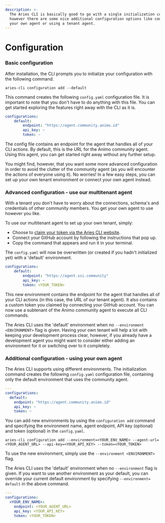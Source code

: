 ```yaml
---
description: >-
  The Aries CLI is basically good to go with a single initialization command,
  however there are some nice additional configuration options like connecting
  your own agent or using a tenant agent.
---
```


# Configuration

### Basic configuration

After installation, the CLI prompts you to initialize your configuration with the following command.

```
aries-cli configuration add --default
```

This command creates the following `config.yaml` configuration file. It is important to note that you don't have to do anything with this file. You can get started exploring the features right away with the CLI as it is.

```yaml
configurations: 
    default: 
        endpoint: "https://agent.community.animo.id" 
        api_key: ~ 
        token: ~ 
```

The config file contains an endpoint for the agent that handles all of your CLI actions. By default, this is the URL for the Animo community agent. Using this agent, you can get started right away without any further setup.

You might find, however, that you want some more advanced configuration in order to avoid the clutter of the community agent (as you will encounter the actions of everyone using it). No worries! In a few easy steps, you can set up your own tenant environment or connect your own agent instead.

### Advanced configuration - use our multitenant agent

With a tenant you don't have to worry about the connections, schema's and credentials of other community members. You get your own agent to use however you like.

To use our multitenant agent to set up your own tenant, simply:

* Choose to [claim your token via the Aries CLI website](https://aries-cli.animo.id).
* Connect your GitHub account by following the instructions that pop up.
* Copy the command that appears and run it in your terminal.

The `config.yaml` will now be overwritten (or created if you hadn't initialized yet) with a 'default' environment.

```yaml
configurations: 
    default: 
        endpoint: "https://agent.ssi.community" 
        api_key: ~ 
        token: <YOUR_TOKEN>
```

This new environment contains the endpoint for the agent that handles all of your CLI actions (in this case, the URL of our tenant agent). It also contains a custom token you claimed by connecting your GitHub account. You can now use a subtenant of the Animo community agent to execute all CLI commands.

The Aries CLI uses the 'default' environment when no `--environment <ENVIRONMENT>` flag is given. Having your own tenant will help a lot with keeping your development process clear, however, if you already have a development agent you might want to consider either adding an environment for it or switching over to it completely.

### Additional configuration - using your own agent

The Aries CLI supports using different environments. The initialization command creates the following `config.yaml` configuration file, containing only the default environment that uses the community agent.

```yaml
---
configurations:
  default:
    endpoint: "https://agent.community.animo.id"
    api_key: ~
    token: ~
```

You can add new environments by using the `configuration add` command and specifying the environment name, agent endpoint, API key (optional) and token (optional) in the `config.yaml`.

```
aries-cli configuration add --environment=<YOUR_ENV_NAME> --agent-url=<YOUR_AGENT_URL> --api-key=<YOUR_API_KEY> --token=<YOUR_TOKEN>
```

To use the new environment, simply use the `--environment <ENVIRONMENT>` flag.

The Aries CLI uses the 'default' environment when no `--environment` flag is given. If you want to use another environment as your default, you can override your current default environment by specifying `--environment= default` in the above command.

```yaml
---
configurations:
  <YOUR_ENV_NAME>:
    endpoint: <YOUR_AGENT_URL>
    api_key: <YOUR_API_KEY>
    token: <YOUR_TOKEN>
```

